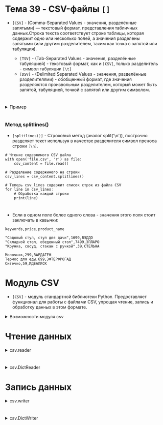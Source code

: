 # Тема 39 - CSV-файлы `[]`

- `[CSV]` - (Comma-Separated Values - значения, разделённые запятыми) — текстовый формат, представления табличных данных.Строка текста соответствует строке таблицы, которая содержит одно или несколько полей, а значения разделены запятыми (или другим разделителем, таким как точка с запятой или табуляция).

     - `[TSV]` - (Tab-Separated Values - значения, разделённые табуляцией) - текстовый формат, как и `[CSV]`, только разделитель - символ табуляции `[\t]`
     - `[DSV]` - (Delimited Separated Values - значения, разделённые разделителями) - обобщенный формат, где значения разделяются произвольным разделителем, который может быть запятой, табуляцией, точкой с запятой или другим символом.
#
<details>
  <summary>Пример</summary>
 
- Например, таблица:
```
Rank     Language     Share   
 1        Python      31.17%  
 2         Java       17.75%  
 3       JavaScrip      8%
 4          C#         7.05%  
 5         PHP         6.09%  
```
- в формате csv будет выглядеть так:
```
Rank,Language,Share
1,Python,31.17%
2,Java,17.75%
3,JavaScript,8%
4,C#,7.05%
5,PHP,6.09%
```
#
</details>

#


### Метод splitlines()

- `[splitlines()]` - Строковый метод (аналог split('\n')), построчно разделяет текст используя в качестве разделителя символ преноса строки `[\n]`.
```
# Чтение содержимого CSV файла
with open('file.csv', 'r') as file:
    csv_content = file.read()

# Разделение содержимого на строки
csv_lines = csv_content.splitlines()

# Теперь csv_lines содержит список строк из файла CSV
for line in csv_lines:
    # Обработка каждой строки
    print(line)
```
#
- Если в одном поле более одного слова - значения этого поля стоит заключать в кавычки:
```
keywords,price,product_name

"Садовый стул, стул для дачи",1699,ВЭДДО
"Складной стол, обеденный стол",7499,ЭПЛАРО
"Кружка, сосуд, стакан с ручкой",39,СТЕЛЬНА

Молочник,299,ВАРДАГЕН
Термос для еды,699,ЭФТЕРФРОГАД
Ситечко,59,ИДЕАЛИСК
```

#

# Модуль CSV

- `[CSV]` - модуль стандартной библиотеки Python. Предоставляет функционал для работы с файлами CSV, упрощая чтение, запись и обработку данных в этом формате. 

<details>
  <summary>Возможности модуля csv</summary>

1. Чтение данных из CSV файла: Модуль csv предоставляет методы для чтения данных из CSV файла, включая csv.reader() и csv.DictReader(). Первый метод возвращает список строк из файла, а второй - словарь для каждой строки, где ключами являются заголовки столбцов.

2. Запись данных в CSV файл: Модуль также позволяет записывать данные в CSV файлы с помощью метода csv.writer(), который позволяет записывать как список, так и словарь данных в файл.

3. Настройка разделителей и других параметров: Модуль позволяет настраивать различные параметры формата CSV, такие как символ разделителя, символ окончания строки и другие.

4. Обработка исключений: Модуль предоставляет обработку исключений для удобной работы с ошибками при чтении или записи файлов.
</details>

#

# Чтение данных

<details>
  <summary>csv.reader</summary>
     
- `[csv.reader]` - объект, последовательно считывает строки из csv-файла, создавая объект итератор, в котором каждый элемент (каждая строка файла) - список.

     - Работает с файлом, открытым только в режиме `[r]`.
     - Создаёт итератор.
     - Каждую строку форматирует в список.
#
- `[csv.reader(file)]` - просто считывает файл построчно и создаёт из каждой строки список. При этом не делит строки на элементы на основе разделителя, поскольку не знает, какой разделитель использовать. Поэтому каждая строка будет представлена в виде одного элемента списка.
```
import csv

# Пример строки в файле CSV
# "Садовый стул, стул для дачи";1699;ВЭДДО

with open('file.csv', 'r') as file:
    csv_reader = csv.reader(file)
    for row in csv_reader:
        print(row)

# Получится список строк, в котором наша строка примет вид:
# ['Садовый стул, стул для дачи;1699;ВЭДДО']
```
#
Если нам нужно каждую строку файла привести к списку стандартного вида, т.е. используются определенные разделители и символы кавычек, мы можем использовать параметры delimiter и quotechar, чтобы указать модулю csv, как правильно разбить строки на элементы списка.
- `[csv_file = csv.reader(file, delimiter=';', quotechar='"')]`

     - delimiter - Указывает какой разделитель используется в файле.
     - quotechar - указывает какой симфол используется в файле вместо кавычек (в случае, если в ячейке больше одного слова).
```
import csv

# Пример строки в файле CSV
# "Садовый стул, стул для дачи";1699;ВЭДДО

with open('file.csv', 'r') as file:
    csv_file = csv.reader(file, delimiter=';', quotechar='"')
    for row in csv_reader:
        print(row)

# Получится список строк, в котором наша строка примет вид:
# ['Садовый стул, стул для дачи', '1699', 'ВЭДДО']
```
#
</details>

#


<details>
  <summary>csv.DictReader</summary>

- `[csv.DictReader]` - объект, читайет csv-файл и представляет каждую строку в виде словаря, где где ключами будут названия столбцов, а значениями - соответствующие значения этой строки.

     - Важно использовать DictReader с параметрами delimiter и quotechar, чтобы указать модулю csv, как правильно разделять строки файла.

Принцип работы:

1. Когда ты создаешь объект DictReader и передаешь ему открытый файл CSV, он считывает первую строку файла, которая обычно содержит названия столбцов (заголовки).

2. Затем, для каждой последующей строки файла, DictReader создает словарь, где ключами будут названия столбцов из заголовка, а значениями - соответствующие значения из этой строки.

3. В результате, при итерации по объекту DictReader ты получаешь словарь для каждой строки, что делает работу с данными удобнее, поскольку ты можешь обращаться к значениям по именам столбцов, а не индексам.

```
import csv

# Пример строки в файле CSV
# "Садовый стул, стул для дачи";1699;ВЭДДО
# Первая строка в файле : keywords;price;product_nam

with open('products.csv', 'r') as file:
    csv_file = csv.DictReader(file, delimiter=';', quotechar='"')
    for row in csv_file:
        print(row)

# Получится список словарей, в котором наша строка примет вид:
# {'keywords': 'Садовый стул, стул для дачи', 'price': '1699', 'product_name': 'ВЭДДО'}
```
При создании `[DictReader]` объекта значениями по умолчанию для аргументов `[delimiter]` и `[quotechar]` являются `[',']` (символ запятой) и `['"']` (символ двойной кавычки) соответственно.

#
</details>

#

# Запись данных

<details>
  <summary>csv.writer</summary>



#
</details>

#

<details>
  <summary>csv.DictWriter</summary>



#
</details>





